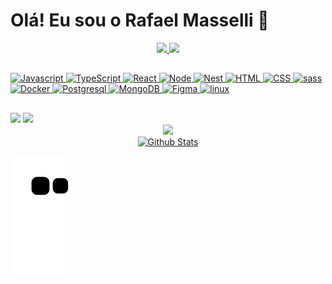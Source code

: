 # Olá! Eu sou o Rafael Masselli 👋

<div align="center">
<a href="https://github.com/rafaelmasselli">
  <img height="180em" src="https://github-readme-stats.vercel.app/api?username=rafaelmasselli&show_icons=true&theme=dark&include_all_commits=true&count_private=true"/>
 <img height="180em" src="https://github-readme-stats.vercel.app/api/top-langs/?username=rafaelmasselli&layout=compact&langs_count=7&theme=dark"/>
</a>
</div>

## 

<div>
  <a href="https://www.linkedin.com/in/rafael-masselli-740921214/">
   <img height="30em"  width="40" src="https://cdn.jsdelivr.net/gh/devicons/devicon/icons/javascript/javascript-original.svg" alt="Javascript"/>
   <img height="30em"  width="40"src="https://cdn.jsdelivr.net/gh/devicons/devicon/icons/typescript/typescript-original.svg" alt="TypeScript"/>
   <img  height="30em"  width="40" src="https://cdn.jsdelivr.net/gh/devicons/devicon/icons/react/react-original.svg" alt="React"/>
   <img height="30em"  width="40" src="https://cdn.jsdelivr.net/gh/devicons/devicon/icons/nodejs/nodejs-original.svg" alt="Node"/>
   <img height="30em"  width="40" src="https://cdn.jsdelivr.net/gh/devicons/devicon/icons/nestjs/nestjs-plain.svg" alt="Nest" />
   <img height="30em"  width="40" src="https://cdn.jsdelivr.net/gh/devicons/devicon/icons/html5/html5-original.svg" alt="HTML"/>
  <img height="30em" width="40" src="https://cdn.jsdelivr.net/gh/devicons/devicon/icons/css3/css3-original.svg"  alt="CSS" />
  <img height="30rem"  width="40" src="https://cdn.jsdelivr.net/gh/devicons/devicon/icons/sass/sass-original.svg" alt="sass"/>
  <img height="30rem"  width="40" src="https://cdn.jsdelivr.net/gh/devicons/devicon/icons/docker/docker-original.svg" alt="Docker" />
  <img height="30em" width="40" src="https://cdn.jsdelivr.net/gh/devicons/devicon/icons/postgresql/postgresql-original.svg" alt="Postgresql"/>
  <img  height="30em" width="40"  src="https://cdn.jsdelivr.net/gh/devicons/devicon/icons/mongodb/mongodb-original.svg" alt="MongoDB"/>
    <img height="30em" width="40"  src="https://cdn.jsdelivr.net/gh/devicons/devicon/icons/figma/figma-original.svg" alt="Figma"/>
    <img height="30em" width="40" src="https://cdn.jsdelivr.net/gh/devicons/devicon/icons/linux/linux-original.svg" alt="linux"/>
  </a>
</div>

## 

<div>
  <a href="https://github.com/rafaelmasselli">
  <a href = "mailto:rafaelmasselli0@gmail.com"><img src="https://img.shields.io/badge/-Gmail-%23333?style=for-the-badge&logo=gmail&logoColor=white" target="_blank"></a>
      <a href="https://www.linkedin.com/in/rafael-masselli-740921214/" target="_blank"><img src= "https://img.shields.io/badge/LinkedIn-0077B5?style=for-the-badge&logo=linkedin&logoColor=white">
</div>


<div align="center">
<img height="200em" src="https://octodex.github.com/images/murakamicat.png"/>
</div>


<div align="center">
  <a href="https://www.linkedin.com/in/rafael-masselli-740921214/">
    <img src="https://raw.githubusercontent.com/bornmay/bornmay/Update/svg/Bottom.svg" alt="Github Stats" />
</div>

![Snake animation](https://github.com/rafaelmasselli/rafaelmasselli/blob/output/github-contribution-grid-snake.svg)
